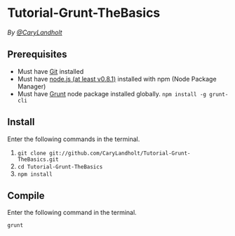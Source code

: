 # Tutorial-Grunt-TheBasics
*By [@CaryLandholt](https://twitter.com/carylandholt)*

## Prerequisites
* Must have [Git](http://git-scm.com/) installed
* Must have [node.js (at least v0.8.1)](http://nodejs.org/) installed with npm (Node Package Manager)
* Must have [Grunt](https://github.com/gruntjs/grunt) node package installed globally.  `npm install -g grunt-cli`

## Install
Enter the following commands in the terminal.

1. `git clone git://github.com/CaryLandholt/Tutorial-Grunt-TheBasics.git`
2. `cd Tutorial-Grunt-TheBasics`
3. `npm install`

## Compile
Enter the following command in the terminal.

`grunt`